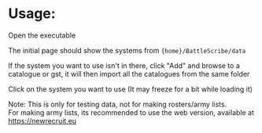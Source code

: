 # Usage:
Open the executable

The initial page should show the systems from `{home}/BattleScribe/data`

If the system you want to use isn't in there, click "Add" and browse to a catalogue or gst, it will then import all the catalogues from the same folder

Click on the system you want to use (It may freeze for a bit while loading it)

Note:
This is only for testing data, not for making rosters/army lists.<br/>
For making army lists, its recommended to use the web version, available at https://newrecruit.eu

